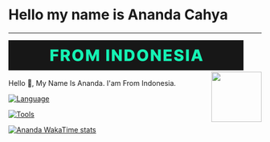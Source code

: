 # Hello my name is Ananda Cahya

-------------------

<img src="https://raw.githubusercontent.com/NandaNakazawa/NandaNakazawa/main/assets/standard.gif">

<img align="right" width="100" height="100" src="https://avatars.githubusercontent.com/AnandaCahya">

Hello 👋, My Name Is Ananda. I'am From Indonesia.

[![Language](https://skillicons.dev/icons?i=js,html,css,ts,cpp,py,php,java,ruby)](https://skillicons.dev)

[![Tools](https://skillicons.dev/icons?i=vscode,visualstudio,androidstudio,figma)](https://skillicons.dev)

[![Ananda WakaTime stats](https://github-readme-stats.vercel.app/api/wakatime?username=AnandaCahya)](https://github.com/AnandaCahya)
